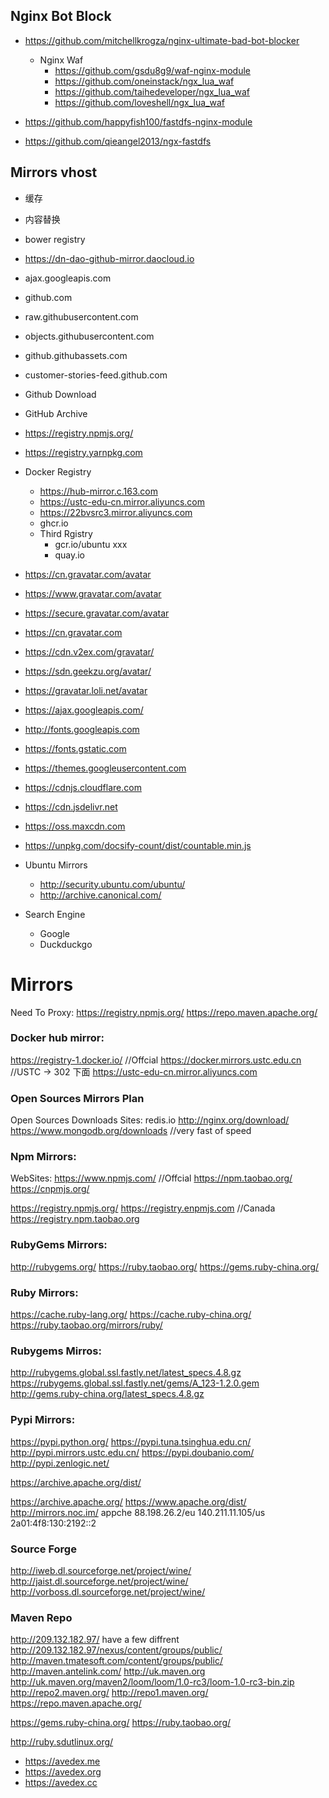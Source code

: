 ## Nginx Bot Block
- https://github.com/mitchellkrogza/nginx-ultimate-bad-bot-blocker

  - Nginx Waf
    - https://github.com/gsdu8g9/waf-nginx-module
    - https://github.com/oneinstack/ngx_lua_waf
    - https://github.com/taihedeveloper/ngx_lua_waf
    - https://github.com/loveshell/ngx_lua_waf


- https://github.com/happyfish100/fastdfs-nginx-module
- https://github.com/qieangel2013/ngx-fastdfs


## Mirrors vhost

- 缓存
- 内容替换

- bower registry
- https://dn-dao-github-mirror.daocloud.io
- ajax.googleapis.com
- github.com
- raw.githubusercontent.com
- objects.githubusercontent.com
- github.githubassets.com
- customer-stories-feed.github.com
- Github Download
- GitHub Archive
- https://registry.npmjs.org/
- https://registry.yarnpkg.com

- Docker Registry
  - https://hub-mirror.c.163.com
  - https://ustc-edu-cn.mirror.aliyuncs.com
  - https://22bvsrc3.mirror.aliyuncs.com
  - ghcr.io
  - Third Rgistry
    - gcr.io/ubuntu xxx
    - quay.io

- https://cn.gravatar.com/avatar
- https://www.gravatar.com/avatar
- https://secure.gravatar.com/avatar
- https://cn.gravatar.com
- https://cdn.v2ex.com/gravatar/
- https://sdn.geekzu.org/avatar/
- https://gravatar.loli.net/avatar
- https://ajax.googleapis.com/
- http://fonts.googleapis.com
- https://fonts.gstatic.com
- https://themes.googleusercontent.com
- https://cdnjs.cloudflare.com
- https://cdn.jsdelivr.net
- https://oss.maxcdn.com
- https://unpkg.com/docsify-count/dist/countable.min.js
- Ubuntu Mirrors
  - http://security.ubuntu.com/ubuntu/
  - http://archive.canonical.com/
- Search Engine
  - Google
  - Duckduckgo


# Mirrors
Need To Proxy:
https://registry.npmjs.org/
https://repo.maven.apache.org/

### Docker hub mirror:
https://registry-1.docker.io/ //Offcial
https://docker.mirrors.ustc.edu.cn    //USTC -> 302 下面
https://ustc-edu-cn.mirror.aliyuncs.com

### Open Sources Mirrors Plan

Open Sources Downloads Sites:
redis.io
http://nginx.org/download/
https://www.mongodb.org/downloads //very fast of speed

### Npm Mirrors:
WebSites:
https://www.npmjs.com/ //Offcial
https://npm.taobao.org/
https://cnpmjs.org/

https://registry.npmjs.org/
https://registry.enpmjs.com //Canada
https://registry.npm.taobao.org

### RubyGems Mirrors:
http://rubygems.org/
https://ruby.taobao.org/
https://gems.ruby-china.org/

### Ruby Mirrors:
https://cache.ruby-lang.org/
https://cache.ruby-china.org/
https://ruby.taobao.org/mirrors/ruby/

### Rubygems Mirros:
http://rubygems.global.ssl.fastly.net/latest_specs.4.8.gz
https://rubygems.global.ssl.fastly.net/gems/A_123-1.2.0.gem
http://gems.ruby-china.org/latest_specs.4.8.gz

### Pypi Mirrors:
https://pypi.python.org/
https://pypi.tuna.tsinghua.edu.cn/
http://pypi.mirrors.ustc.edu.cn/
https://pypi.doubanio.com/
http://pypi.zenlogic.net/

https://archive.apache.org/dist/


https://archive.apache.org/
https://www.apache.org/dist/
http://mirrors.noc.im/
appche 88.198.26.2/eu 140.211.11.105/us 2a01:4f8:130:2192::2

### Source Forge
http://iweb.dl.sourceforge.net/project/wine/
http://jaist.dl.sourceforge.net/project/wine/
http://vorboss.dl.sourceforge.net/project/wine/

### Maven Repo
http://209.132.182.97/ have a few diffrent
http://209.132.182.97/nexus/content/groups/public/
http://maven.tmatesoft.com/content/groups/public/
http://maven.antelink.com/
http://uk.maven.org
http://uk.maven.org/maven2/loom/loom/1.0-rc3/loom-1.0-rc3-bin.zip
http://repo2.maven.org/
http://repo1.maven.org/
https://repo.maven.apache.org/

https://gems.ruby-china.org/
https://ruby.taobao.org/

http://ruby.sdutlinux.org/

- https://avedex.me
- https://avedex.org
- https://avedex.cc
